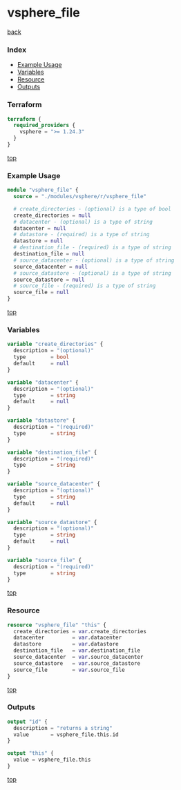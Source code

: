 # vsphere_file

[back](../vsphere.md)

### Index

- [Example Usage](#example-usage)
- [Variables](#variables)
- [Resource](#resource)
- [Outputs](#outputs)

### Terraform

```terraform
terraform {
  required_providers {
    vsphere = ">= 1.24.3"
  }
}
```

[top](#index)

### Example Usage

```terraform
module "vsphere_file" {
  source = "./modules/vsphere/r/vsphere_file"

  # create_directories - (optional) is a type of bool
  create_directories = null
  # datacenter - (optional) is a type of string
  datacenter = null
  # datastore - (required) is a type of string
  datastore = null
  # destination_file - (required) is a type of string
  destination_file = null
  # source_datacenter - (optional) is a type of string
  source_datacenter = null
  # source_datastore - (optional) is a type of string
  source_datastore = null
  # source_file - (required) is a type of string
  source_file = null
}
```

[top](#index)

### Variables

```terraform
variable "create_directories" {
  description = "(optional)"
  type        = bool
  default     = null
}

variable "datacenter" {
  description = "(optional)"
  type        = string
  default     = null
}

variable "datastore" {
  description = "(required)"
  type        = string
}

variable "destination_file" {
  description = "(required)"
  type        = string
}

variable "source_datacenter" {
  description = "(optional)"
  type        = string
  default     = null
}

variable "source_datastore" {
  description = "(optional)"
  type        = string
  default     = null
}

variable "source_file" {
  description = "(required)"
  type        = string
}
```

[top](#index)

### Resource

```terraform
resource "vsphere_file" "this" {
  create_directories = var.create_directories
  datacenter         = var.datacenter
  datastore          = var.datastore
  destination_file   = var.destination_file
  source_datacenter  = var.source_datacenter
  source_datastore   = var.source_datastore
  source_file        = var.source_file
}
```

[top](#index)

### Outputs

```terraform
output "id" {
  description = "returns a string"
  value       = vsphere_file.this.id
}

output "this" {
  value = vsphere_file.this
}
```

[top](#index)